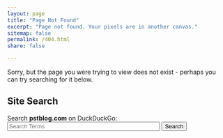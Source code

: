 ```yaml
---
layout: page
title: "Page Not Found"
excerpt: "Page not found. Your pixels are in another canvas."
sitemap: false
permalink: /404.html
share: false

---
```


Sorry, but the page you were trying to view does not exist - perhaps you can try searching for it below.

<!-- <iframe src="https://duckduckgo.com/search.html?site=pstblog.com&prefill=Search pstblog.com on DuckDuckGo" style="overflow:hidden;margin:0;padding:0;width:408px;height:40px;" frameborder="0"></iframe> -->

<div class="content">
<h2 class="other-things"><b>Site Search</b></h2>
<script type="text/javascript">
function ss(form) {
	var q = window.encodeURIComponent(form["q"].value);
	var url = "https://duckduckgo.com/?q=site:pstblog.com ";
	url = url + q;
	window.location = url;
	return false;
}
</script> 
Search <b>pstblog.com</b> on DuckDuckGo:
<form onsubmit="return ss(this)" method="get">
	<input type="text" size="40" style="width:350px" name="q" placeholder="Search Terms">
	<input type="submit" class="btn" value="Search">
</form>
</div>

<br>

<br>

<br>

<br>

<br>

